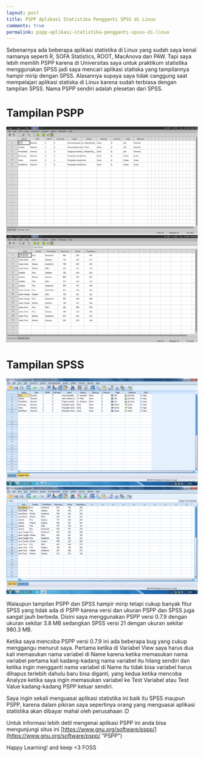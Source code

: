 ```yaml
---
layout: post
title: PSPP Aplikasi Statistika Pengganti SPSS di Linux
comments: true
permalink: pspp-aplikasi-statistika-pengganti-spsss-di-linux
---
```


Sebenarnya ada beberapa aplikasi statistika di Linux yang sudah saya kenal namanya seperti R, SOFA Statistics, ROOT, MacAnova dan PAW. Tapi saya lebih memilih PSPP karena di Universitas saya untuk praktikum statistika menggunakan SPSS jadi saya mencari aplikasi statiska yang tampilannya hampir mirip dengan SPSS. Alasannya supaya saya tidak canggung saat mempelajari aplikasi statiska di Linux karena sudah terbiasa dengan tampilan SPSS. Nama PSPP sendiri adalah plesetan dari SPSS.

# Tampilan PSPP
![PSPP](/assets/pspp1.png "PSPP")
![PSPP](/assets/pspp2.png "PSPP")

# Tampilan SPSS
![SPSS](/assets/spss1.png "SPSS")
![SPSS](/assets/spss2.png "SPSS")

Walaupun tampilan PSPP dan SPSS hampir mirip tetapi cukup banyak fitur SPSS yang tidak ada di PSPP karena versi dan ukuran PSPP dan SPSS juga sangat jauh berbeda. Disini saya menggunakan PSPP versi 0.7.9 dengan ukuran sekitar 3.8 MB sedangkan SPSS versi 21 dengan ukuran sekitar 980.3 MB.

Ketika saya mencoba PSPP versi 0.7.9 ini ada beberapa bug yang cukup menggangu menurut saya. Pertama ketika di Variabel View saya harus dua kali memasukan nama variabel di Name karena ketika memasukan nama variabel pertama kali kadang-kadang nama variabel itu hilang sendiri dan ketika ingin mengganti nama variabel di Name itu tidak bisa variabel harus dihapus terlebih dahulu baru bisa diganti, yang kedua ketika mencoba Analyze ketika saya ingin memasukan variabel ke Test Variabel atau Test Value kadang-kadang PSPP keluar sendiri.

Saya ingin sekali menguasai aplikasi statistika ini baik itu SPSS maupun PSPP, karena dalam pikiran saya sepertinya orang yang menguasai aplikasi statistika akan dibayar mahal oleh perusahaan :D

Untuk informasi lebih detil mengenai aplikasi PSPP ini anda bisa mengunjungi situs ini [https://www.gnu.org/software/pspp/](https://www.gnu.org/software/pspp/ "PSPP")

Happy Learning! and keep <3 FOSS
